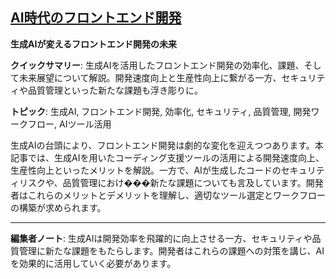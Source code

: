 ## [AI時代のフロントエンド開発](https://zenn.dev/yydevelop/articles/ad64af8c1a6ae5)

**生成AIが変えるフロントエンド開発の未来**

**クイックサマリー**: 生成AIを活用したフロントエンド開発の効率化、課題、そして未来展望について解説。開発速度向上と生産性向上に繋がる一方、セキュリティや品質管理といった新たな課題も浮き彫りに。

**トピック**: 生成AI, フロントエンド開発, 効率化, セキュリティ, 品質管理, 開発ワークフロー, AIツール活用

生成AIの台頭により、フロントエンド開発は劇的な変化を迎えつつあります。本記事では、生成AIを用いたコーディング支援ツールの活用による開発速度向上、生産性向上といったメリットを解説。一方で、AIが生成したコードのセキュリティリスクや、品質管理におけ���新たな課題についても言及しています。開発者はこれらのメリットとデメリットを理解し、適切なツール選定とワークフローの構築が求められます。

---

**編集者ノート**: 生成AIは開発効率を飛躍的に向上させる一方、セキュリティや品質管理に新たな課題をもたらします。開発者はこれらの課題への対策を講じ、AIを効果的に活用していく必要があります。